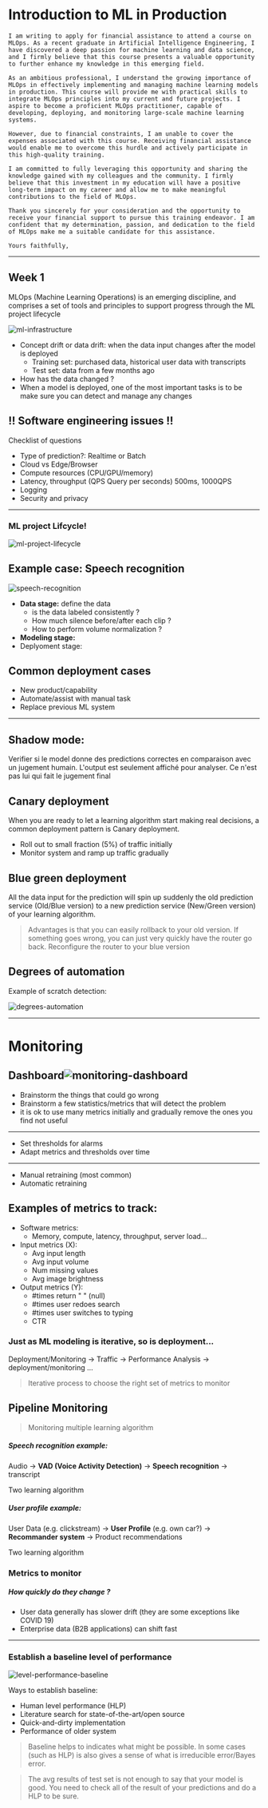 # Introduction to ML in Production

```
I am writing to apply for financial assistance to attend a course on MLOps. As a recent graduate in Artificial Intelligence Engineering, I have discovered a deep passion for machine learning and data science, and I firmly believe that this course presents a valuable opportunity to further enhance my knowledge in this emerging field.

As an ambitious professional, I understand the growing importance of MLOps in effectively implementing and managing machine learning models in production. This course will provide me with practical skills to integrate MLOps principles into my current and future projects. I aspire to become a proficient MLOps practitioner, capable of developing, deploying, and monitoring large-scale machine learning systems.

However, due to financial constraints, I am unable to cover the expenses associated with this course. Receiving financial assistance would enable me to overcome this hurdle and actively participate in this high-quality training.

I am committed to fully leveraging this opportunity and sharing the knowledge gained with my colleagues and the community. I firmly believe that this investment in my education will have a positive long-term impact on my career and allow me to make meaningful contributions to the field of MLOps.

Thank you sincerely for your consideration and the opportunity to receive your financial support to pursue this training endeavor. I am confident that my determination, passion, and dedication to the field of MLOps make me a suitable candidate for this assistance.

Yours faithfully,
```
***
## Week 1
MLOps (Machine Learning Operations) is an emerging discipline, and comprises a set of tools and principles to support progress through the ML project lifecycle

![ml-infrastructure](assets/ml-infrastructure.png)

* Concept drift or data drift: when the data input changes after the model is deployed
    * Training set: purchased data, historical  user data with transcripts
    * Test set: data from a few months ago 
* How has the data changed ? 
* When a model is deployed, one of the most important tasks is to be make sure you can detect and manage any changes

## !! Software engineering issues !!
Checklist of questions
* Type of prediction?: Realtime or Batch 
* Cloud vs Edge/Browser
* Compute resources (CPU/GPU/memory)
* Latency, throughput (QPS Query per seconds)   500ms, 1000QPS 
* Logging
* Security and privacy
***
### ML project Lifcycle!

![ml-project-lifecycle](assets/ml-project-lifecycle.png)


## Example case: Speech recognition

![speech-recognition](assets/speech-recognition.png)

* **Data stage:** define the data 
    * is the data labeled consistently ? 
    * How much silence before/after each clip ? 
    * How to perform volume normalization ? 
* **Modeling stage:** 
* Deplyoment stage:


## Common deployment cases 
* New product/capability
* Automate/assist with manual task 
* Replace previous ML system

***
## Shadow mode: 
Verifier si le model donne des predictions correctes en comparaison avec un jugement humain. L'output est seulement affiché pour analyser. Ce n'est pas lui qui fait le jugement final


## Canary deployment 
When you are ready to let a learning algorithm start making real decisions, a common deployment pattern is Canary deployment.
* Roll out to small fraction (5%) of traffic initially 
* Monitor system and ramp up traffic gradually

## Blue green deployment 
All the data input for the prediction will spin up suddenly the old prediction service (Old/Blue version) to a new prediction service (New/Green version) of your learning algorithm.
> Advantages is that you can easily rollback to your old version. If something goes wrong, you can just very quickly have the router go back. Reconfigure the router to your blue version

## Degrees of automation
Example of scratch detection:

![degrees-automation](assets/degrees-automation.png)

***
# Monitoring
## Dashboard![monitoring-dashboard](assets/monitoring-dashboard.png)

* Brainstorm the things that could go wrong
* Brainstorm a few statistics/metrics that will detect the problem 
* it is ok to use many metrics initially and gradually remove the ones you find not useful
* **
* Set thresholds for alarms
* Adapt metrics and thresholds over time 

*** 
* Manual retraining (most common)
* Automatic retraining 

## Examples of metrics to track: 
* Software metrics:
    * Memory, compute, latency, throughput, server load...
* Input metrics (X):
    * Avg input length 
    * Avg input volume
    * Num missing values
    * Avg image brightness
* Output metrics (Y):
    * #times return " " (null)
    * #times user redoes search
    * #times user switches to typing
    * CTR

### Just as ML modeling is iterative, so is deployment...

Deployment/Monitoring -> Traffic -> Performance Analysis -> deployment/monitoring ...

> Iterative process to choose the right set of metrics to monitor

## Pipeline Monitoring 
> Monitoring multiple learning algorithm

##### Speech recognition example:
Audio  -> **VAD (Voice Activity Detection)** -> **Speech recognition** -> transcript

Two learning algorithm

##### User profile example:
User Data (e.g. clickstream) -> **User Profile** (e.g. own car?) -> **Recommander system** -> Product recommendations

 Two learning algorithm

### Metrics to monitor
##### How quickly do they change ? 
* User data generally has slower drift (they are some exceptions like COVID 19)
* Enterprise data (B2B applications) can shift fast

***
### Establish a baseline level of performance 
![level-performance-baseline](assets/level-performance-baseline.png)

Ways to establish baseline: 
* Human level performance (HLP)
* Literature search for state-of-the-art/open source
* Quick-and-dirty implementation
* Performance of older system 

>Baseline helps to indicates what might be possible. In some cases (such as HLP) is also gives a sense of what is irreducible error/Bayes error. 

> The avg results of test set is not enough to say that your model is good. You need to check all of the result of your predictions and do a HLP to be sure. 